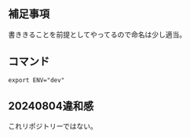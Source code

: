 ## 補足事項

書ききることを前提としてやってるので命名は少し適当。

## コマンド

```
export ENV="dev"
```
## 20240804違和感

これリポジトリーではない。